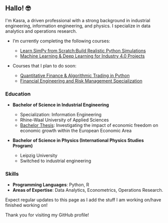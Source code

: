 ## Hallo! 🤓

I'm Kasra, a driven professional with a strong background in industrial engineering, information engineering, and physics. I specialize in data analytics and operations research.

- I’m currently completing the following courses:
  - [Learn SimPy from Scratch:Build Realistic Python Simulations](https://www.udemy.com/course/learn-simpy-from-scratch/learn/lecture/34006408?start=0#overview)
  - [Machine Learning & Deep Learning for Industry 4.0 Projects](https://www.udemy.com/course/industry-40-digital-transformation-and-smart-manufacturing/learn/lecture/43833276?start=0#overview)

- Courses that I plan to do soon:
  - [Quantitative Finance & Algorithmic Trading in Python](https://www.udemy.com/course/quantitative-finance-algorithmic-trading-in-python/?couponCode=ST11MT91624B)
  - [Financial Engineering and Risk Management Specialization](https://www.coursera.org/specializations/financialengineering)

### Education

- **Bachelor of Science in Industrial Engineering**
  - Specialization: Information Engineering
  - Rhine-Waal University of Applied Sciences
  - [Bachelor Thesis](https://github.com/Cosroe/Bachelor_Thesis): Investigating the impact of economic freedom on economic growth within the European Economic Area

- **Bachelor of Science in Physics (International Physics Studies Program)**
  - Leipzig University
  - Switched to industrial engineering


### Skills

- **Programming Languages**: Python, R
- **Areas of Expertise**: Data Analytics, Econometrics, Operations Research.

Expect regular updates to this page as I add the stuff I am working on/have finished working on!

Thank you for visiting my GitHub profile!
